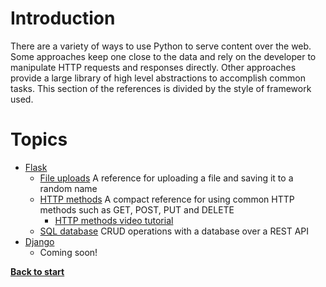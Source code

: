 # Introduction

There are a variety of ways to use Python to serve content over the web. Some approaches keep one close to the data and rely on the developer to manipulate HTTP requests and responses directly. Other approaches provide a large library of high level abstractions to accomplish common tasks. This section of the references is divided by the style of framework used.

# Topics

 - [Flask](/web/flask/)
   - [File uploads](/web/flask/file_uploads/app.py) A reference for uploading a file and saving it to a random name
   - [HTTP methods](/web/flask/http_methods/app.py) A compact reference for using common HTTP methods such as GET, POST, PUT and DELETE
      - [HTTP methods video tutorial](https://www.youtube.com/watch?v=8pZwHItj0tg)
   - [SQL database](/web/flask/sql_database/README.md) CRUD operations with a database over a REST API
 - [Django](/web/django/)
   - Coming soon!

**[Back to start](https://github.com/ccozad/python-playground)**